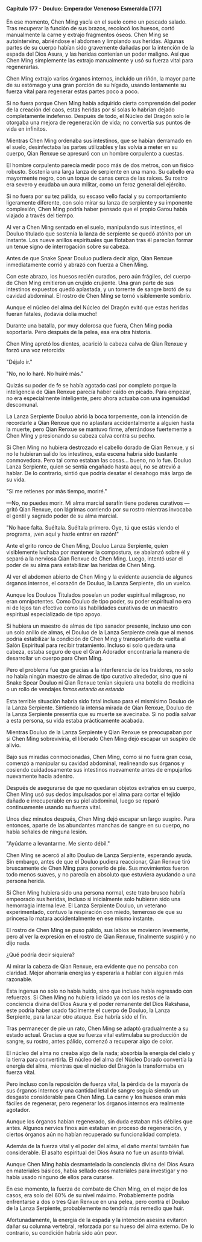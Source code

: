 
#### Capítulo 177 - Douluo: Emperador Venenoso Esmeralda [177]

En ese momento, Chen Ming yacía en el suelo como un pescado salado. Tras recuperar la función de sus brazos, recolocó los huesos, cortó manualmente la carne y extrajo fragmentos óseos. Chen Ming se autointervino, abriéndose el abdomen y limpiando sus heridas. Algunas partes de su cuerpo habían sido gravemente dañadas por la intención de la espada del Dios Asura, y las heridas contenían un poder maligno. Así que Chen Ming simplemente las extrajo manualmente y usó su fuerza vital para regenerarlas.

Chen Ming extrajo varios órganos internos, incluido un riñón, la mayor parte de su estómago y una gran porción de su hígado, usando lentamente su fuerza vital para regenerar estas partes poco a poco.

Si no fuera porque Chen Ming había adquirido cierta comprensión del poder de la creación del caos, estas heridas por sí solas lo habrían dejado completamente indefenso. Después de todo, el Núcleo del Dragón solo le otorgaba una mejora de regeneración de vida; no convertía sus puntos de vida en infinitos.

Mientras Chen Ming ordenaba sus intestinos, que se habían derramado en el suelo, desinfectaba las partes utilizables y las volvía a meter en su cuerpo, Qian Renxue se apresuró con un hombre corpulento a cuestas.

El hombre corpulento parecía medir poco más de dos metros, con un físico robusto. Sostenía una larga lanza de serpiente en una mano. Su cabello era mayormente negro, con un toque de canas cerca de las raíces. Su rostro era severo y exudaba un aura militar, como un feroz general del ejército.

Si no fuera por su tez pálida, su escaso vello facial y su comportamiento ligeramente diferente, con solo mirar su lanza de serpiente y su imponente complexión, Chen Ming podría haber pensado que el propio Garou había viajado a través del tiempo.

Al ver a Chen Ming sentado en el suelo, manipulando sus intestinos, el Douluo titulado que sostenía la lanza de serpiente se quedó atónito por un instante. Los nueve anillos espirituales que flotaban tras él parecían formar un tenue signo de interrogación sobre su cabeza.

Antes de que Snake Spear Douluo pudiera decir algo, Qian Renxue inmediatamente corrió y abrazó con fuerza a Chen Ming.

Con este abrazo, los huesos recién curados, pero aún frágiles, del cuerpo de Chen Ming emitieron un crujido crujiente. Una gran parte de sus intestinos expuestos quedó aplastada, y un torrente de sangre brotó de su cavidad abdominal. El rostro de Chen Ming se tornó visiblemente sombrío.

Aunque el núcleo del alma del Núcleo del Dragón evitó que estas heridas fueran fatales, ¡todavía dolía mucho!

Durante una batalla, por muy dolorosa que fuera, Chen Ming podía soportarla. Pero después de la pelea, esa era otra historia.

Chen Ming apretó los dientes, acarició la cabeza calva de Qian Renxue y forzó una voz retorcida:

"Déjalo ir."

"No, no lo haré. No huiré más."

Quizás su poder de fe se había agotado casi por completo porque la inteligencia de Qian Renxue parecía haber caído en picado. Para empezar, no era especialmente inteligente, pero ahora actuaba con una ingenuidad descomunal.

La Lanza Serpiente Douluo abrió la boca torpemente, con la intención de recordarle a Qian Renxue que no aplastara accidentalmente a alguien hasta la muerte, pero Qian Renxue se mantuvo firme, aferrándose fuertemente a Chen Ming y presionando su cabeza calva contra su pecho.

Si Chen Ming no hubiera destrozado el cabello dorado de Qian Renxue, y si no le hubieran salido los intestinos, esta escena habría sido bastante conmovedora. Pero tal como estaban las cosas... bueno, no lo fue. Douluo Lanza Serpiente, quien se sentía engañado hasta aquí, no se atrevió a hablar. De lo contrario, sintió que podría desatar el desahogo más largo de su vida.

"Si me retienes por más tiempo, moriré."

—No, no puedes morir. Mi alma marcial serafín tiene poderes curativos —gritó Qian Renxue, con lágrimas corriendo por su rostro mientras invocaba el gentil y sagrado poder de su alma marcial.

"No hace falta. Suéltala. Suéltala primero. Oye, tú que estás viendo el programa, ¡ven aquí y hazle entrar en razón!"

Ante el grito ronco de Chen Ming, Douluo Lanza Serpiente, quien visiblemente luchaba por mantener la compostura, se abalanzó sobre él y separó a la nerviosa Qian Renxue de Chen Ming. Luego, intentó usar el poder de su alma para estabilizar las heridas de Chen Ming.

Al ver el abdomen abierto de Chen Ming y la evidente ausencia de algunos órganos internos, el corazón de Douluo, la Lanza Serpiente, dio un vuelco.

Aunque los Douluos Titulados poseían un poder espiritual milagroso, no eran omnipotentes. Como Douluo de tipo poder, su poder espiritual no era ni de lejos tan efectivo como las habilidades curativas de un maestro espiritual especializado de tipo apoyo.

Si hubiera un maestro de almas de tipo sanador presente, incluso uno con un solo anillo de almas, el Douluo de la Lanza Serpiente creía que al menos podría estabilizar la condición de Chen Ming y transportarlo de vuelta al Salón Espiritual para recibir tratamiento. Incluso si solo quedara una cabeza, estaba seguro de que el Gran Adorador encontraría la manera de desarrollar un cuerpo para Chen Ming.

Pero el problema fue que gracias a la interferencia de los traidores, no solo no había ningún maestro de almas de tipo curativo alrededor, sino que ni Snake Spear Douluo ni Qian Renxue tenían siquiera una botella de medicina o un rollo de vendajes.𝑓𝑜𝑚𝑜𝑠 𝑒𝑠𝑡𝑎𝑛𝑑𝑜 𝑒𝑠 𝑒𝑠𝑡𝑎𝑛𝑑𝑜

Esta terrible situación habría sido fatal incluso para el mismísimo Douluo de la Lanza Serpiente. Sintiendo la intensa mirada de Qian Renxue, Douluo de la Lanza Serpiente presentía que su muerte se avecinaba. Si no podía salvar a esta persona, su vida estaba prácticamente acabada.

Mientras Douluo de la Lanza Serpiente y Qian Renxue se preocupaban por si Chen Ming sobreviviría, el liberado Chen Ming dejó escapar un suspiro de alivio.

Bajo sus miradas conmocionadas, Chen Ming, como si no fuera gran cosa, comenzó a manipular su cavidad abdominal, realineando sus órganos y cosiendo cuidadosamente sus intestinos nuevamente antes de empujarlos nuevamente hacia adentro.

Después de asegurarse de que no quedaran objetos extraños en su cuerpo, Chen Ming usó sus dedos impulsados por el alma para cortar el tejido dañado e irrecuperable en su piel abdominal, luego se reparó continuamente usando su fuerza vital.

Unos diez minutos después, Chen Ming dejó escapar un largo suspiro. Para entonces, aparte de las abundantes manchas de sangre en su cuerpo, no había señales de ninguna lesión.

"Ayúdame a levantarme. Me siento débil."

Chen Ming se acercó al alto Douluo de Lanza Serpiente, esperando ayuda. Sin embargo, antes de que el Douluo pudiera reaccionar, Qian Renxue tiró bruscamente de Chen Ming para ponerlo de pie. Sus movimientos fueron todo menos suaves, y no parecía en absoluto que estuviera ayudando a una persona herida.

Si Chen Ming hubiera sido una persona normal, este trato brusco habría empeorado sus heridas, incluso si inicialmente solo hubieran sido una hemorragia interna leve. El Lanza Serpiente Douluo, un veterano experimentado, contuvo la respiración con miedo, temeroso de que su princesa lo matara accidentalmente en ese mismo instante.

El rostro de Chen Ming se puso pálido, sus labios se movieron levemente, pero al ver la expresión en el rostro de Qian Renxue, finalmente suspiró y no dijo nada.

¿Qué podría decir siquiera?

Al mirar la cabeza de Qian Renxue, era evidente que no pensaba con claridad. Mejor ahorraría energías y esperaría a hablar con alguien más razonable.

Esta ingenua no solo no había huido, sino que incluso había regresado con refuerzos. Si Chen Ming no hubiera lidiado ya con los restos de la conciencia divina del Dios Asura y el poder remanente del Dios Rakshasa, este podría haber usado fácilmente el cuerpo de Douluo, la Lanza Serpiente, para lanzar otro ataque. Ese habría sido el fin.

Tras permanecer de pie un rato, Chen Ming se adaptó gradualmente a su estado actual. Gracias a que su fuerza vital estimulaba su producción de sangre, su rostro, antes pálido, comenzó a recuperar algo de color.

El núcleo del alma no creaba algo de la nada; absorbía la energía del cielo y la tierra para convertirla. El núcleo del alma del Núcleo Dorado convertía la energía del alma, mientras que el núcleo del Dragón la transformaba en fuerza vital.

Pero incluso con la reposición de fuerza vital, la pérdida de la mayoría de sus órganos internos y una cantidad letal de sangre seguía siendo un desgaste considerable para Chen Ming. La carne y los huesos eran más fáciles de regenerar, pero regenerar los órganos internos era realmente agotador.

Aunque los órganos habían regenerado, sin duda estaban más débiles que antes. Algunos nervios finos aún estaban en proceso de regeneración, y ciertos órganos aún no habían recuperado su funcionalidad completa.

Además de la fuerza vital y el poder del alma, el daño mental también fue considerable. El asalto espiritual del Dios Asura no fue un asunto trivial.

Aunque Chen Ming había desmantelado la conciencia divina del Dios Asura en materiales básicos, había sellado esos materiales para investigar y no había usado ninguno de ellos para curarse.

En ese momento, la fuerza de combate de Chen Ming, en el mejor de los casos, era solo del 60% de su nivel máximo. Probablemente podría enfrentarse a dos o tres Qian Renxue en una pelea, pero contra el Douluo de la Lanza Serpiente, probablemente no tendría más remedio que huir.

Afortunadamente, la energía de la espada y la intención asesina evitaron dañar su columna vertebral, reforzada por su hueso del alma externo. De lo contrario, su condición habría sido aún peor.